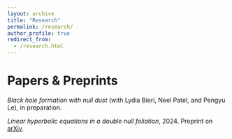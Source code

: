 ```yaml
---
layout: archive
title: "Research"
permalink: /research/
author_profile: true
redirect_from:
  - /research.html
---
```


Papers & Preprints
======
*Black hole formation with null dust* (with Lydia Bieri, Neel Patel, and Pengyu Le), in preparation. 

*Linear hyperbolic equations in a double null foliation*, 2024. Preprint on [arXiv](https://arxiv.org/abs/2412.01915).